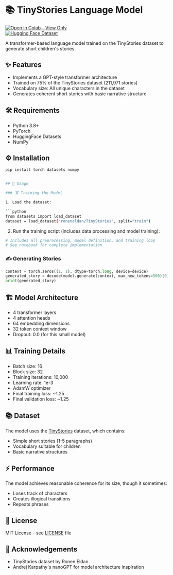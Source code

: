 # 📚 TinyStories Language Model

[![Open in Colab - View Only](https://colab.research.google.com/assets/colab-badge.svg)](https://colab.research.google.com/github/Anton3090/gpt2-mini-implementation/blob/main/GPT2_From_Scratch.ipynb?view_only=true)  
[![Hugging Face Dataset](https://img.shields.io/badge/dataset-TinyStories-blue)](https://huggingface.co/datasets/roneneldan/TinyStories)

A transformer-based language model trained on the TinyStories dataset to generate short children's stories.

## ✨ Features

- Implements a GPT-style transformer architecture
- Trained on 75% of the TinyStories dataset (211,971 stories)
- Vocabulary size: All unique characters in the dataset
- Generates coherent short stories with basic narrative structure

## 🛠️ Requirements

- Python 3.8+
- PyTorch
- HuggingFace Datasets
- NumPy

## ⚙️ Installation

```bash
pip install torch datasets numpy


## 🚀 Usage

### 🏋️ Training the Model

1. Load the dataset:

```python
from datasets import load_dataset
dataset = load_dataset("roneneldan/TinyStories", split="train")
```

2. Run the training script (includes data processing and model training):

```python
# Includes all preprocessing, model definition, and training loop
# See notebook for complete implementation
```

### ✍️ Generating Stories

```python
context = torch.zeros((1, 1), dtype=torch.long, device=device)
generated_story = decode(model.generate(context, max_new_tokens=500)[0].tolist())
print(generated_story)
```

## 🏗️ Model Architecture

* 4 transformer layers
* 4 attention heads
* 64 embedding dimensions
* 32 token context window
* Dropout: 0.0 (for this small model)

## 📊 Training Details

* Batch size: 16
* Block size: 32
* Training iterations: 10,000
* Learning rate: 1e-3
* AdamW optimizer
* Final training loss: \~1.25
* Final validation loss: \~1.25

## 📚 Dataset

The model uses the [TinyStories](https://huggingface.co/datasets/roneneldan/TinyStories) dataset, which contains:

* Simple short stories (1-5 paragraphs)
* Vocabulary suitable for children
* Basic narrative structures

## ⚡ Performance

The model achieves reasonable coherence for its size, though it sometimes:

* Loses track of characters
* Creates illogical transitions
* Repeats phrases

## 📄 License

MIT License - see [LICENSE](LICENSE) file

## 🙏 Acknowledgements

* TinyStories dataset by Ronen Eldan
* Andrej Karpathy's nanoGPT for model architecture inspiration

